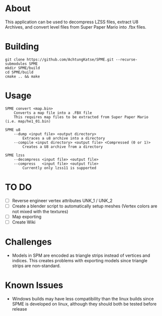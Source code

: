 # About
This application can be used to decompress LZSS files, extract U8 Archives, and convert level files from Super Paper Mario into .fbx files.

# Building
```
git clone https://github.com/AchtungKatse/SPME.git --recurse-submodules SPME
mkdir SPME/build
cd SPME/build
cmake .. && make
```

# Usage

```
SPME convert <map.bin>
    Converts a map file into a .FBX file
    This requires map files to be extracted from Super Paper Mario (i.e. map/he1_01.bin)

SPME u8
    --dump <input file> <output directory>
        Extraces a u8 archive into a directory
    --compile <input directory> <output file> <Compressed (0 or 1)>
        Creates a U8 archive from a directory

SPME lzss
    --decompress <input file> <output file>
    --compress   <input file> <output file>
        Currently only lzss11 is supported
```

# TO DO
- [ ] Reverse engineer vertex attributes UNK_1 / UNK_2
- [ ] Create a blender script to automatically setup meshes (Vertex colors are not mixed with the textures)
- [ ] Map exporting
- [ ] Create Wiki

# Challenges
- Models in SPM are encoded as triangle strips instead of vertices and indices. This creates problems with exporting models since triangle strips are non-standard.

# Known Issues
- Windows builds may have less compatibility than the linux builds since SPME is developed on linux, although they should both be tested before release
